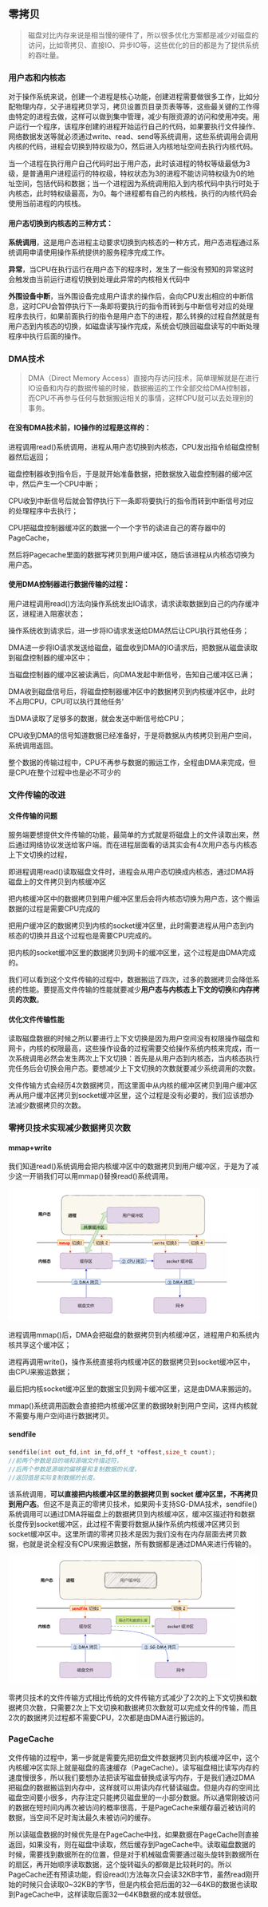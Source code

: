 ## 零拷贝

> 磁盘对比内存来说是相当慢的硬件了，所以很多优化方案都是减少对磁盘的访问，比如零拷贝、直接IO、异步IO等，这些优化的目的都是为了提供系统的吞吐量。

### 用户态和内核态

对于操作系统来说，创建一个进程是核心功能，创建进程需要做很多工作，比如分配物理内存，父子进程拷贝学习，拷贝设置页目录页表等等，这些最关键的工作得由特定的进程去做，这样可以做到集中管理，减少有限资源的访问和使用冲突。用户运行一个程序，该程序创建的进程开始运行自己的代码，如果要执行文件操作、网络数据发送等就必须通过write、read、send等系统调用，这些系统调用会调用内核的代码，进程会切换到特权级为0，然后进入内核地址空间去执行内核代码。

当一个进程在执行用户自己代码时出于用户态，此时该进程的特权等级最低为3级，是普通用户进程运行的特权级，特权状态为3的进程不能访问特权级为0的地址空间，包括代码和数据；当一个进程因为系统调用陷入到内核代码中执行时处于内核态，此时特权级最高，为0。每个进程都有自己的内核栈，执行的内核代码会使用当前进程的内核栈。

#### 用户态切换到内核态的三种方式：

**系统调用**，这是用户态进程主动要求切换到内核态的一种方式，用户态进程通过系统调用申请使用操作系统提供的服务程序完成工作。

**异常**，当CPU在执行运行在用户态下的程序时，发生了一些没有预知的异常这时会触发由当前运行进程切换到处理此异常的内核相关代码中

**外围设备中断**，当外围设备完成用户请求的操作后，会向CPU发出相应的中断信息，这时CPU会暂停执行下一条即将要执行的指令而转到与中断信号对应的处理程序去执行，如果前面执行的指令是用户态下的进程，那么转换的过程自然就是有用户态到内核态的切换，如磁盘读写操作完成，系统会切换回磁盘读写的中断处理程序中执行后面的操作。



### DMA技术

> DMA（Direct Memory Access）直接内存访问技术，简单理解就是在进行IO设备和内存的数据传输的时候，数据搬运的工作全部交给DMA控制器，而CPU不再参与任何与数据搬运相关的事情，这样CPU就可以去处理别的事务。

#### 在没有DMA技术前，IO操作的过程是这样的：

进程调用read()系统调用，进程从用户态切换到内核态，CPU发出指令给磁盘控制器然后返回；

磁盘控制器收到指令后，于是就开始准备数据，把数据放入磁盘控制器的缓冲区中，然后产生一个CPU中断；

CPU收到中断信号后就会暂停执行下一条即将要执行的指令而转到中断信号对应的处理程序中去执行；

CPU把磁盘控制器缓冲区的数据一个一个字节的读进自己的寄存器中的PageCache，

然后将Pagecache里面的数据写拷贝到用户缓冲区，随后该进程从内核态切换为用户态。

#### 使用DMA控制器进行数据传输的过程：

用户进程调用read()方法向操作系统发出IO请求，请求读取数据到自己的内存缓冲区，进程进入阻塞状态；

操作系统收到请求后，进一步将IO请求发送给DMA然后让CPU执行其他任务；

DMA进一步将IO请求发送给磁盘，磁盘收到DMA的IO请求后，把数据从磁盘读取到磁盘控制器的缓冲区中；

当磁盘控制器的缓冲区被读满后，向DMA发起中断信号，告知自己缓冲区已满；

DMA收到磁盘信号后，将磁盘控制器缓冲区中的数据拷贝到内核缓冲区中，此时不占用CPU，CPU可以执行其他任务‘

当DMA读取了足够多的数据，就会发送中断信号给CPU；

CPU收到DMA的信号知道数据已经准备好，于是将数据从内核拷贝到用户空间，系统调用返回。

整个数据的传输过程中，CPU不再参与数据的搬运工作，全程由DMA来完成，但是CPU在整个过程中也是必不可少的



### 文件传输的改进

#### 文件传输的问题

服务端要想提供文件传输的功能，最简单的方式就是将磁盘上的文件读取出来，然后通过网络协议发送给客户端。而在进程层面看的话其实会有4次用户态与内核态上下文切换的过程，

即进程调用read()读取磁盘文件时，进程会从用户态切换成内核态，通过DMA将磁盘上的文件拷贝到内核缓冲区

把内核缓冲区中的数据拷贝到用户缓冲区里后会将内核态切换为用户态，这个搬运数据的过程是需要CPU完成的

把用户缓冲区的数据拷贝到内核的socket缓冲区里，此时需要进程从用户态到内核态的切换并且这个过程也是需要CPU完成的。

把内核的socket缓冲区里的数据拷贝到网卡的缓冲区里，这个过程是由DMA完成的。

我们可以看到这个文件传输的过程中，数据搬运了四次，过多的数据拷贝会降低系统的性能。要提高文件传输的性能就要减少**用户态与内核态上下文的切换**和**内存拷贝的次数**。

#### 优化文件传输性能

读取磁盘数据的时候之所以要进行上下文切换是因为用户空间没有权限操作磁盘和网卡，内核的权限最高，这些操作设备的过程需要交给操作系统内核来完成，而一次系统调用必然会发生两次上下文切换：首先是从用户态到内核态，当内核态执行完任务后会切换会用户态。要想减少上下文切换的次数就要减少系统调用的次数。

文件传输方式会经历4次数据拷贝，而这里面中从内核的缓冲区拷贝到用户缓冲区再从用户缓冲区拷贝到socket缓冲区里，这个过程是没有必要的，我们应该想办法减少数据拷贝的次数。

### 零拷贝技术实现减少数据拷贝次数

#### mmap+write

我们知道read()系统调用会把内核缓冲区中的数据拷贝到用户缓冲区，于是为了减少这一开销我们可以用mmap()替换read()系统调用。

![image-20211114152019001](./image-20211114152019001.png)

进程调用mmap()后，DMA会把磁盘的数据拷贝到内核缓冲区，进程用户和系统内核共享这个缓冲区；

进程再调用write()，操作系统直接将内核缓冲区的数据拷贝到socket缓冲区中，由CPU来搬运数据；

最后把内核socket缓冲区里的数据宝贝到网卡缓冲区里，这是由DMA来搬运的。

mmap()系统调用函数会直接把内核缓冲区里的数据映射到用户空间，这样内核就不需要与用户空间进行数据拷贝。

#### sendfile

```c
sendfile(int out_fd,int in_fd,off_t *offest,size_t count);
//前两个参数是目的端和源端文件描述符，
//后两个参数是源端的偏移量和复制数据的长度，
//返回值是实际复制数据的长度。
```

该系统调用，**可以直接把内核缓冲区里的数据拷贝到 socket 缓冲区里，不再拷贝到用户态**。但这不是真正的零拷贝技术，如果网卡支持SG-DMA技术，sendfile()系统调用可以通过DMA将磁盘上的数据拷贝到内核缓冲区，缓冲区描述符和数据长度传到socket缓冲区，此过程不需要将数据从操作系统内核缓冲区拷贝到socket缓冲区中。这里所谓的零拷贝技术是因为我们没有在内存层面去拷贝数据，也就是说全程没有CPU来搬运数据，所有数据都是通过DMA来进行传输的。

![image-20211114171126624](./image-20211114171126624.png)

零拷贝技术的文件传输方式相比传统的文件传输方式减少了2次的上下文切换和数据拷贝次数，只需要2次上下文切换和数据拷贝次数就可以完成文件的传输，而且2次的数据拷贝过程都不需要CPU，2次都是由DMA进行搬运的。

### PageCache

文件传输的过程中，第一步就是需要先把初盘文件数据拷贝到内核缓冲区中，这个内核缓冲区实际上就是磁盘的高速缓存（PageCache）。读写磁盘相比读写内存的速度慢很多，所以我们要想办法把读写磁盘替换成读写内存，于是我们通过DMA把磁盘的数据搬运到内存中，这样就可以用读内存代替读磁盘。但是内存的空间比磁盘空间要小很多，内存注定只能拷贝磁盘里的一小部分数据。所以通常刚被访问的数据在短时间内再次被访问的概率很高，于是PageCache来缓存最近被访问的数据，当空间不足时淘汰最久未被访问的缓存。

所以读磁盘数据的时候优先是在PageCache中找，如果数据在PageCache则直接返回，如果没有，则在磁盘中读取，然后缓存到PageCache中。读取磁盘数据的时候，需要找到数据所在的位置，但是对于机械磁盘需要通过磁头旋转到数据所在的扇区，再开始顺序读取数据，这个旋转磁头的都做是比较耗时的。所以PageCache还有预读功能，假设read()方法每次只会读32KB字节，虽然read刚开始的时候只会读取0~32KB的字节，但是内核会把后面的32—64KB的数据也读取到PageCache中，这样读取后面32—64KB数据的成本就很低。